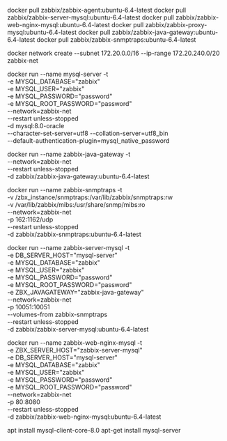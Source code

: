 docker pull zabbix/zabbix-agent:ubuntu-6.4-latest
docker pull zabbix/zabbix-server-mysql:ubuntu-6.4-latest
docker pull zabbix/zabbix-web-nginx-mysql:ubuntu-6.4-latest
docker pull zabbix/zabbix-proxy-mysql:ubuntu-6.4-latest
docker pull zabbix/zabbix-java-gateway:ubuntu-6.4-latest
docker pull zabbix/zabbix-snmptraps:ubuntu-6.4-latest


docker network create --subnet 172.20.0.0/16 --ip-range 172.20.240.0/20 zabbix-net

docker run --name mysql-server -t \
      -e MYSQL_DATABASE="zabbix" \
      -e MYSQL_USER="zabbix" \
      -e MYSQL_PASSWORD="password" \
      -e MYSQL_ROOT_PASSWORD="password" \
      --network=zabbix-net \
      --restart unless-stopped \
      -d mysql:8.0-oracle \
      --character-set-server=utf8 --collation-server=utf8_bin \
      --default-authentication-plugin=mysql_native_password
	  
	  
docker run --name zabbix-java-gateway -t \
      --network=zabbix-net \
      --restart unless-stopped \
      -d zabbix/zabbix-java-gateway:ubuntu-6.4-latest
	  
docker run --name zabbix-snmptraps -t \
      -v /zbx_instance/snmptraps:/var/lib/zabbix/snmptraps:rw \
      -v /var/lib/zabbix/mibs:/usr/share/snmp/mibs:ro \
      --network=zabbix-net \
      -p 162:1162/udp \
      --restart unless-stopped \
      -d zabbix/zabbix-snmptraps:ubuntu-6.4-latest
	  
	  
docker run --name zabbix-server-mysql -t \
      -e DB_SERVER_HOST="mysql-server" \
      -e MYSQL_DATABASE="zabbix" \
      -e MYSQL_USER="zabbix" \
      -e MYSQL_PASSWORD="password" \
      -e MYSQL_ROOT_PASSWORD="password" \
      -e ZBX_JAVAGATEWAY="zabbix-java-gateway" \
      --network=zabbix-net \
      -p 10051:10051 \
	  --volumes-from zabbix-snmptraps \
      --restart unless-stopped \
      -d zabbix/zabbix-server-mysql:ubuntu-6.4-latest
	  
	  
docker run --name zabbix-web-nginx-mysql -t \
      -e ZBX_SERVER_HOST="zabbix-server-mysql" \
      -e DB_SERVER_HOST="mysql-server" \
      -e MYSQL_DATABASE="zabbix" \
      -e MYSQL_USER="zabbix" \
      -e MYSQL_PASSWORD="password" \
      -e MYSQL_ROOT_PASSWORD="password" \
      --network=zabbix-net \
      -p 80:8080 \
      --restart unless-stopped \
      -d zabbix/zabbix-web-nginx-mysql:ubuntu-6.4-latest
	  
apt install mysql-client-core-8.0
apt-get install mysql-server
